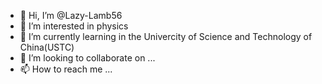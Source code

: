 - 👋 Hi, I’m @Lazy-Lamb56
- 👀 I’m interested in physics 
- 🌱 I’m currently learning in the Univercity of Science and Technology of China(USTC)
- 💞️ I’m looking to collaborate on ...
- 📫 How to reach me ...

<!---
Lazy-Lamb56/Lazy-Lamb56 is a ✨ special ✨ repository because its `README.md` (this file) appears on your GitHub profile.
You can click the Preview link to take a look at your changes.
--->
